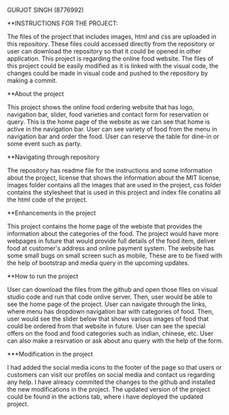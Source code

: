 GURJOT SINGH (8776992)

**INSTRUCTIONS FOR THE PROJECT:

The files of the project that includes images, html and css are uploaded in this repository. These files could accessed directly from the repository or user can download the repository so that it could be opened in other application. This project is regarding the online food website. The files of this project could be easily modified as it is linked with the visual code, the changes could be made in visual code and pushed to the repository by making a commit.

**About the project

This project shows the online food ordering website that has logo, navigation bar, slider, food varieties and contact form for reservation or query. This is the home page of the website as we can see that home is active in the navigation bar. User can see variety of food from the menu in navigation bar and order the food. User can reserve the table for dine-in or some event such as party.

**Navigating through repository

The repository has readme file for the instructions and some information about the project, license that shows the information about the MIT license, images folder contains all the images that are used in the project, css folder contains the stylesheet that is used in this project and index file conatins all the html code of the project.

**Enhancements in the project

This project contains the home page of the webiste that provides the information about the categories of the food. The project would have more webpages in future that would provide full details of the food item, deliver food at customer's address and online payment system. The website has some small bugs on small screen such as mobile, These are to be fixed with the help of bootstrap and media query in the upcoming updates.

**How to run the project

User can download the files from the github and open those files on visual studio code and run that code onlive server.
Then, user would be able to see the home page of the project. User can navigate through the links, where menu has dropdown navigation bar with categories of food. Then, user would see the slider below that shows various images of food that could be ordered from that website in future. User can see the special offers on the food and food categories such as indian, chinese, etc. User can also make a resrvation or ask about anu query with the help of the form.


***Modification in the project

I had added the social media icons to the footer of the page so that users or customers can visit our profiles on social media and contact us regarding any help.
I have alreacy commited the changes to the github and installed the new modifications in the project. The updated version of the project could be found in the actions tab, where i have deployed the updated project.

